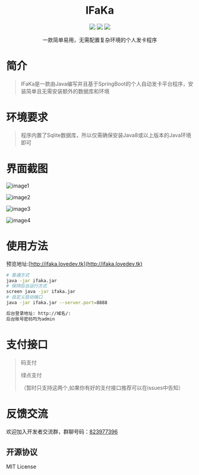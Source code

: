 <h1 align="center">
    IFaKa
</h1>

<p align="center">
	<img src='https://img.shields.io/badge/java-8.0+-success?style=for-the-badge'>
    <img src='https://img.shields.io/badge/version-1.0-blue?style=for-the-badge'>
    <img src='https://img.shields.io/badge/license-MIT-critical?style=for-the-badge'>
</p>

<p align="center">一款简单易用，无需配置复杂环境的个人发卡程序</p>

# 简介

> IFaKa是一款由Java编写并且基于SpringBoot的个人自动发卡平台程序，安装简单且无需安装额外的数据库和环境

# 环境要求

> 程序内置了Sqlite数据库，所以仅需确保安装Java8或以上版本的Java环境即可

# 界面截图

![image1](https://i.loli.net/2020/04/23/DecrHdX1yUK7WEP.png)

![image2](https://i.loli.net/2020/04/23/sVxjfhOdbHPWeCE.png)

![image3](https://i.loli.net/2020/04/23/uIEhfc24JKWRp9G.png)

![image4](https://i.loli.net/2020/04/23/VpXWkcqhm2EBKCb.png)

# 使用方法

预览地址:[http://ifaka.lovedev.tk](http://ifaka.lovedev.tk)

```bash
# 普通方式
java -jar ifaka.jar
# 保持后台运行方式
screen java -jar ifaka.jar
# 自定义启动端口
java -jar ifaka.jar --server.port=8888

后台登录地址: http://域名/:
后台账号密码均为admin
```

# 支付接口

> 码支付
>
> 绿点支付
>
> （暂时只支持这两个,如果你有好的支付接口推荐可以在issues中告知）

# 反馈交流

欢迎加入开发者交流群，群聊号码：[823977396](https://shang.qq.com/wpa/qunwpa?idkey=1e341e6092d59f948f76c35e1dd4acb8be2b111a029e8841f2bec28a2cc7b3c1)

## 开源协议

MIT License